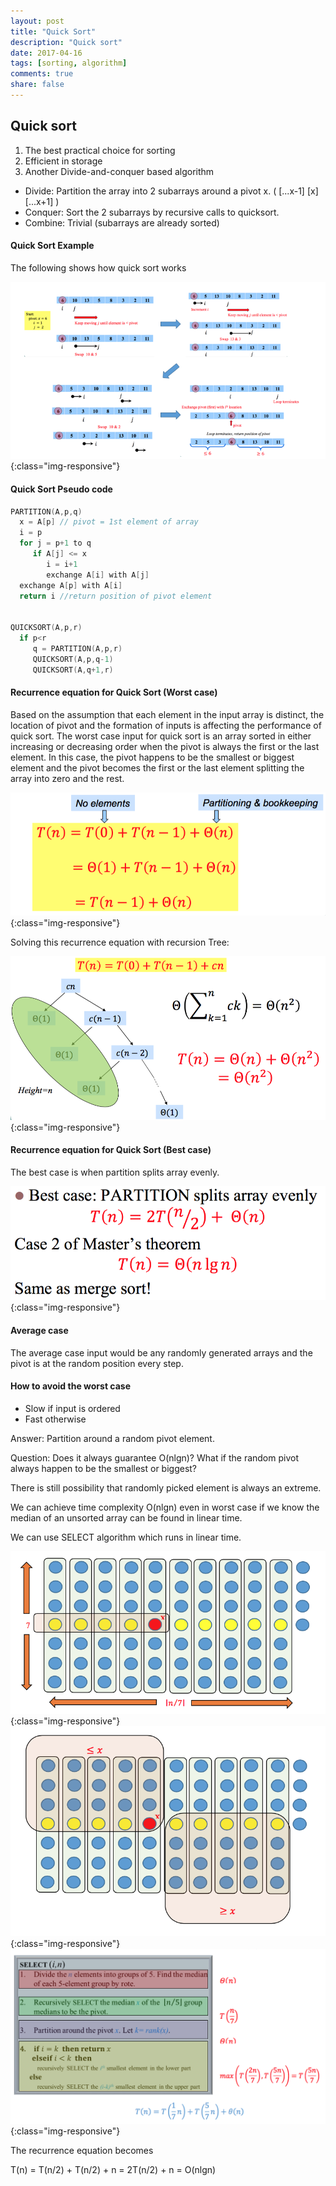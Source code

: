 ```yaml
---
layout: post
title: "Quick Sort"
description: "Quick sort"
date: 2017-04-16
tags: [sorting, algorithm]
comments: true
share: false
---
```


## Quick sort

1. The best practical choice for sorting
2. Efficient in storage
3. Another Divide-and-conquer based algorithm

- Divide: Partition the array into 2 subarrays around a pivot x. ( [...x-1] [x] [...x+1] )
- Conquer: Sort the 2 subarrays by recursive calls to quicksort.
- Combine: Trivial (subarrays are already sorted)


#### Quick Sort Example

The following shows how quick sort works

![QuickSort](/assets/images/QuickSortExample.png){:class="img-responsive"}


#### Quick Sort Pseudo code

```cpp
PARTITION(A,p,q)
  x = A[p] // pivot = 1st element of array
  i = p
  for j = p+1 to q
     if A[j] <= x
        i = i+1
        exchange A[i] with A[j]
  exchange A[p] with A[i]                       
  return i //return position of pivot element


QUICKSORT(A,p,r)
  if p<r
     q = PARTITION(A,p,r)
     QUICKSORT(A,p,q-1)
     QUICKSORT(A,q+1,r)
```

#### Recurrence equation for Quick Sort (Worst case)

Based on the assumption that each element in the input array is distinct, the location of pivot and the formation of inputs is affecting the performance of quick sort. The worst case input for quick sort is an array sorted in either increasing or decreasing order when the pivot is always the first or the last element. In this case, the pivot happens to be the smallest or biggest element and the pivot becomes the first or the last element splitting the array into zero and the rest.

![QuickSort](/assets/images/QuickSort_WorstCase.png){:class="img-responsive"}


Solving this recurrence equation with recursion Tree:

![QuickSort](/assets/images/QuickSort_WorstCaseRecursionTree.png){:class="img-responsive"}


#### Recurrence equation for Quick Sort (Best case)

The best case is when partition splits array evenly.

![QuickSort](/assets/images/QuickSort_BestCase.png){:class="img-responsive"}


#### Average case

The average case input would be any randomly generated arrays and the pivot is at the random position every step.


#### How to avoid the worst case

- Slow if input is ordered
- Fast otherwise

Answer: Partition around a random pivot element.

Question:
Does it always guarantee O(nlgn)?
What if the random pivot always happen to be the smallest or biggest?

There is still possibility that randomly picked element is always an extreme.

We can achieve time complexity O(nlgn) even in worst case if we know the median of an unsorted array can be found in linear time.

We can use SELECT algorithm which runs in linear time.

![QuickSort](/assets/images/SelectAlgorithm1.png){:class="img-responsive"}
![QuickSort](/assets/images/SelectAlgorithm2.png){:class="img-responsive"}
![QuickSort](/assets/images/SelectPseudoCode.png){:class="img-responsive"}

The recurrence equation becomes

T(n) = T(n/2) + T(n/2) + n = 2T(n/2) + n = O(nlgn)
